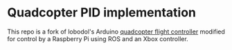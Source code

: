 # Quadcopter PID implementation

This repo is a fork of lobodol's Arduino [quadcopter flight controller](https://github.com/lobodol/drone-flight-controller) modified for control by a Raspberry Pi using ROS and an Xbox controller.
